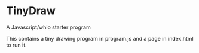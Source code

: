 # TinyDraw
A Javascript/whio starter program 

This contains a tiny drawing program in program.js and a page in index.html to run it.



